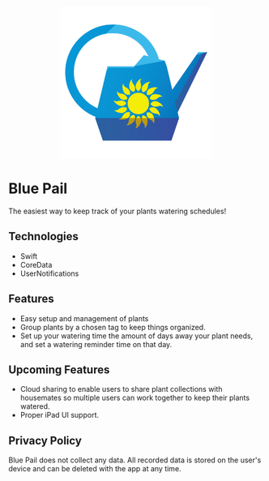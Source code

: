 <p align="center">
  <img width="300" height="300" src="https://github.com/Davidwallacesadler/BluePail/blob/master/LargeAppLogo.png?raw=true">
</p>

# Blue Pail
The easiest way to keep track of your plants watering schedules!
## Technologies
* Swift
* CoreData
* UserNotifications
## Features
* Easy setup and management of plants
* Group plants by a chosen tag to keep things organized.
* Set up your watering time the amount of days away your plant needs, and set a watering reminder time on that day.
## Upcoming Features
* Cloud sharing to enable users to share plant collections with housemates so multiple users can work together to keep their plants watered.
* Proper iPad UI support.
## Privacy Policy
Blue Pail does not collect any data. All recorded data is stored on the user's device and can be deleted with the app at any time.

